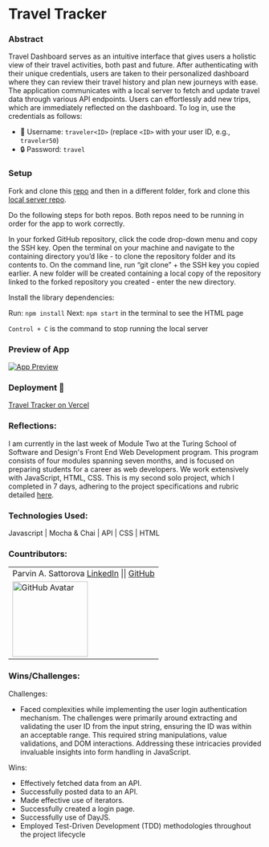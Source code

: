 # Travel Tracker

### Abstract
Travel Dashboard serves as an intuitive interface that gives users a holistic view of their travel activities, both past and future. After authenticating with their unique credentials, users are taken to their personalized dashboard where they can review their travel history and plan new journeys with ease. The application communicates with a local server to fetch and update travel data through various API endpoints. Users can effortlessly add new trips, which are immediately reflected on the dashboard. To log in, use the credentials as follows:

- 👤 Username: `traveler<ID>` (replace `<ID>` with your user ID, e.g., `traveler50`)
- 🔒 Password: `travel`

### Setup
Fork and clone this [repo](https://github.com/Sulton88Mehron90/travel-tracker) and then in a different folder, fork and clone this [local server repo](https://github.com/turingschool-examples/travel-tracker-api).

Do the following steps for both repos. Both repos need to be running in order for the app to work correctly.

In your forked GitHub repository, click the code drop-down menu and copy the SSH key. 
Open the terminal on your machine and navigate to the containing directory you’d like - to clone the repository folder and its contents to. On the command line, run “git clone” + the SSH key you copied earlier. A new folder will be created containing a local copy of the repository linked to the forked repository you created - enter the new directory.

Install the library dependencies:

Run: ```npm install```
Next: ```npm start``` in the terminal to see the HTML page

```Control + C``` is the command to stop running the local server

### Preview of App
[![App Preview](./src/images/parvingoinghome.jpg)](https://youtu.be/kXw2OpQBgp4)
<!-- ---
[![App Preview](https://github.com/Sulton88Mehron90/travel-tracker/blob/main/src/images/traveltracker.gif) 
-->
### Deployment 🛫
[Travel Tracker on Vercel](https://travel-tracker-xi.vercel.app/)

### Reflections: 
I am currently in the last week of Module Two at the Turing School of Software and Design's Front End Web Development program. This program consists of four modules spanning seven months, and is focused on preparing students for a career as web developers. We work extensively with JavaScript, HTML, CSS. This is my second solo project, which I completed in 7 days, adhering to the project specifications and rubric detailed [here](https://frontend.turing.edu/projects/travel-tracker.html). 

### Technologies Used:
Javascript | Mocha & Chai | API | CSS | HTML

### Countributors:
<table>
    <tr>
        <td> Parvin A. Sattorova 
            <a href="https://www.linkedin.com/in/parvin-sattorova-edwards-357526b3/">LinkedIn</a> || 
            <a href="https://github.com/Sulton88Mehron90">GitHub</a> 
        </td>
    </tr>
    <tr>
        <td><img src="https://avatars.githubusercontent.com/u/119267809?v=4" alt="GitHub Avatar" width="150"></td>
    </tr>
</table>


### Wins/Challenges:
Challenges: 
- Faced complexities while implementing the user login authentication mechanism. The challenges were primarily around extracting and validating the user ID from the input string, ensuring the ID was within an acceptable range. This required string manipulations, value validations, and DOM interactions. Addressing these intricacies provided invaluable insights into form handling in JavaScript.

Wins: 
 - Effectively fetched data from an API.
 - Successfully posted data to an API.
 - Made effective use of iterators.
 - Successfully created a login page.
 - Successfully use of DayJS.
 - Employed Test-Driven Development (TDD) methodologies throughout the project lifecycle
